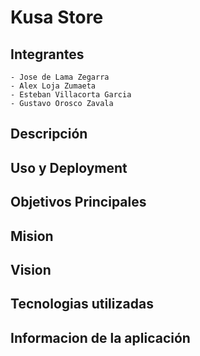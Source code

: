 # Kusa Store

## Integrantes
```
- Jose de Lama Zegarra
- Alex Loja Zumaeta
- Esteban Villacorta Garcia
- Gustavo Orosco Zavala
```

## Descripción

## Uso y Deployment

## Objetivos Principales

## Mision

## Vision

## Tecnologias utilizadas

## Informacion de la aplicación